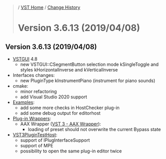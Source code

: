 >/ [VST Home](../) / [Change History](./Index.md)
>
># Version 3.6.13 (2019/04/08)

## Version 3.6.13 (2019/04/08)

- [VSTGUI](../What+is+the+VST+3+SDK/VSTGUI.md) 4.8
  - new VSTGUI::CSegmentButton selection mode kSingleToggle and styles kHorizontalInverse and kVerticalInverse
- Interfaces changes:
  - new PluginType kInstrumentPiano (instrument for piano sounds)
- cmake:
  - minor refactoring
  - add Visual Studio 2020 support
- [Examples](../What+is+the+VST+3+SDK/Plug-in+Examples.md):
  - add some more checks in HostChecker plug-in
  - add some debug output for editorhost
- [Plug-in Wrappers](../What+is+the+VST+3+SDK/Wrappers/Index.md):
  - AAX Wrapper ([VST 3 - AAX Wrapper](../What+is+the+VST+3+SDK/Wrappers/AAX+Wrapper.md)):
    - loading of preset should not overwrite the current Bypass state
- [VST3PluginTestHost](../What+is+the+VST+3+SDK/Plug-in+Test+Host.md):
  - support of IPlugInterfaceSupport
  - support of MPE
  - possibility to open the same plug-in editor twice
